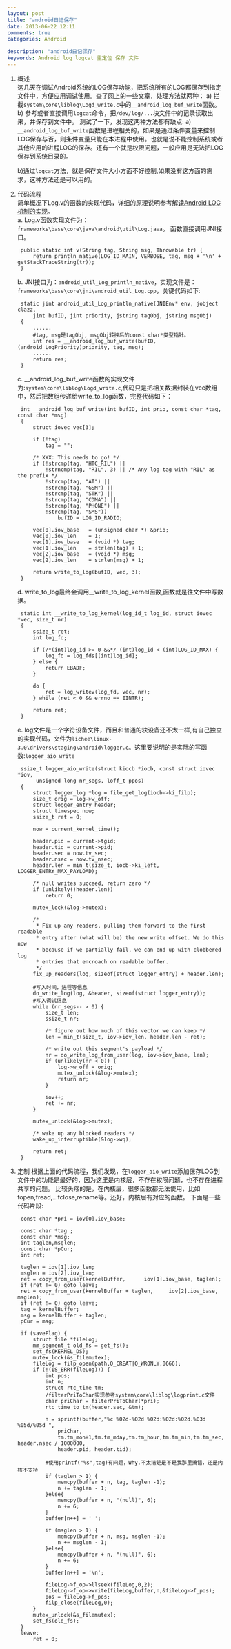 ```yaml
---
layout: post
title: "android日记保存"
date: 2013-06-22 12:11
comments: true
categories: Android

description: "android日记保存" 
keywords: Android log logcat 重定位 保存 文件
---
```

1. 概述  
	这几天在调试Android系统的LOG保存功能，把系统所有的LOG都保存到指定文件中，方便应用调试使用。查了网上的一些文章，处理方法就两种：
	a) 拦截`system\core\liblog\Logd_write.c`中的`__android_log_buf_write`函数。
	b) 参考或者直接调用`logcat`命令，把`/dev/log/...`块文件中的记录读取出来，并保存到文件中。
	测试了一下，发现这两种方法都有缺点:
	a) `__android_log_buf_write`函数是进程相关的，如果是通过条件变量来控制LOG保存与否，则条件变量只能在本进程中使用。也就是说不能控制系统或者其他应用的进程LOG的保存。还有一个就是权限问题，一般应用是无法把LOG保存到系统目录的。

	b)通过`logcat`方法，就是保存文件大小方面不好控制,如果没有这方面的需求，这种方法还是可以用的。

1. 代码流程  
	简单概况下Log.v的函数的实现代码，详细的原理说明参考[解读Android LOG机制的实现](http://www.cnblogs.com/hoys/archive/2011/09/30/2196199.html)。  
	a. Log.v函数实现文件为：`frameworks\base\core\java\android\util\Log.java`。
		函数直接调用JNI接口。
	
	    public static int v(String tag, String msg, Throwable tr) {  
       		return println_native(LOG_ID_MAIN, VERBOSE, tag, msg + '\n' + getStackTraceString(tr));
    	}
	b. JNI接口为：`android_util_Log_println_native`，实现文件是：`frameworks\base\core\jni\android_util_Log.cpp`，关键代码如下:

		static jint android_util_Log_println_native(JNIEnv* env, jobject clazz,
        	jint bufID, jint priority, jstring tagObj, jstring msgObj)
		{
    		......
			#tag, msg是tagObj, msgObj转换后的const char*类型指针。
    		int res = __android_log_buf_write(bufID, (android_LogPriority)priority, tag, msg);	
			......
    		return res;
		}
	c. __android_log_buf_write函数的实现文件为:`system\core\liblog\Logd_write.c`,代码只是把相关数据封装在vec数组中，然后把数组传递给write_to_log函数，完整代码如下：

		int __android_log_buf_write(int bufID, int prio, const char *tag, const char *msg)
		{
		    struct iovec vec[3];
		
		    if (!tag)
		        tag = "";
		
		    /* XXX: This needs to go! */
		    if (!strcmp(tag, "HTC_RIL") ||
		        !strncmp(tag, "RIL", 3) || /* Any log tag with "RIL" as the prefix */
		        !strcmp(tag, "AT") ||
		        !strcmp(tag, "GSM") ||
		        !strcmp(tag, "STK") ||
		        !strcmp(tag, "CDMA") ||
		        !strcmp(tag, "PHONE") ||
		        !strcmp(tag, "SMS"))
		            bufID = LOG_ID_RADIO;
		
		    vec[0].iov_base   = (unsigned char *) &prio;
		    vec[0].iov_len    = 1;
		    vec[1].iov_base   = (void *) tag;
		    vec[1].iov_len    = strlen(tag) + 1;
		    vec[2].iov_base   = (void *) msg;
		    vec[2].iov_len    = strlen(msg) + 1;
		
		    return write_to_log(bufID, vec, 3);
		}
	 d. write_to_log最终会调用__write_to_log_kernel函数,函数就是往文件中写数据。

		static int __write_to_log_kernel(log_id_t log_id, struct iovec *vec, size_t nr)
		{
		    ssize_t ret;
		    int log_fd;
		
		    if (/*(int)log_id >= 0 &&*/ (int)log_id < (int)LOG_ID_MAX) {
		        log_fd = log_fds[(int)log_id];
		    } else {
		        return EBADF;
		    }
		
		    do {
		        ret = log_writev(log_fd, vec, nr);
		    } while (ret < 0 && errno == EINTR);
		
		    return ret;
		}
	e. log文件是一个字符设备文件，而且和普通的块设备还不太一样,有自己独立的实现代码，文件为`lichee\linux-3.0\drivers\staging\android\logger.c`。这里要说明的是实际的写函数:`logger_aio_write`
		
		ssize_t logger_aio_write(struct kiocb *iocb, const struct iovec *iov,
			 unsigned long nr_segs, loff_t ppos)
		{
			struct logger_log *log = file_get_log(iocb->ki_filp);
			size_t orig = log->w_off;
			struct logger_entry header;
			struct timespec now;
			ssize_t ret = 0;
		
			now = current_kernel_time();
		
			header.pid = current->tgid;
			header.tid = current->pid;
			header.sec = now.tv_sec;
			header.nsec = now.tv_nsec;
			header.len = min_t(size_t, iocb->ki_left, LOGGER_ENTRY_MAX_PAYLOAD);
		
			/* null writes succeed, return zero */
			if (unlikely(!header.len))
				return 0;
		
			mutex_lock(&log->mutex);
		
			/*
			 * Fix up any readers, pulling them forward to the first readable
			 * entry after (what will be) the new write offset. We do this now
			 * because if we partially fail, we can end up with clobbered log
			 * entries that encroach on readable buffer.
			 */
			fix_up_readers(log, sizeof(struct logger_entry) + header.len);
		
			#写入时间，进程等信息
			do_write_log(log, &header, sizeof(struct logger_entry));
			#写入调试信息
			while (nr_segs-- > 0) {
				size_t len;
				ssize_t nr;
		
				/* figure out how much of this vector we can keep */
				len = min_t(size_t, iov->iov_len, header.len - ret);
		
				/* write out this segment's payload */
				nr = do_write_log_from_user(log, iov->iov_base, len);
				if (unlikely(nr < 0)) {
					log->w_off = orig;
					mutex_unlock(&log->mutex);
					return nr;
				}
		
				iov++;
				ret += nr;
			}
		
			mutex_unlock(&log->mutex);
		
			/* wake up any blocked readers */
			wake_up_interruptible(&log->wq);
		
			return ret;
		}	

		
1. 定制
	根据上面的代码流程，我们发现，在`logger_aio_write`添加保存LOG到文件中的功能是最好的，因为这里是内核层，不存在权限问题，也不存在进程共享的问题。
	比较头疼的是，在内核层，很多函数都无法使用，比如fopen,fread,...fclose,rename等。还好，内核层有对应的函数。
	下面是一些代码片段:

	
		const char *pri = iov[0].iov_base;

		const char *tag ;
		const char *msg;
		int taglen,msglen;
		const char *pCur;
		int ret;

		taglen = iov[1].iov_len;
		msglen = iov[2].iov_len;
		ret = copy_from_user(kernelBuffer, 		iov[1].iov_base, taglen);
		if (ret != 0) goto leave;
		ret = copy_from_user(kernelBuffer + taglen, 	iov[2].iov_base, msglen);
		if (ret != 0) goto leave;
	 	tag = kernelBuffer;
		msg = kernelBuffer + taglen;
		pCur = msg;

		if (saveFlag) {
			struct file *fileLog;
			mm_segment_t old_fs = get_fs();
			set_fs(KERNEL_DS);
			mutex_lock(&s_filemutex);
			fileLog = filp_open(path,O_CREAT|O_WRONLY,0666);
			if (!(IS_ERR(fileLog))) {
				int pos;
				int n;
				struct rtc_time tm;
				/filterPriToChar实现参考system\core\liblog\logprint.c文件
				char priChar = filterPriToChar(*pri);
				rtc_time_to_tm(header.sec, &tm);	
	
				n = sprintf(buffer,"%c %02d-%02d %02d:%02d:%02d.%03d %05d/%05d ",
					priChar, 
					tm.tm_mon+1,tm.tm_mday,tm.tm_hour,tm.tm_min,tm.tm_sec, header.nsec / 1000000, 
					header.pid, header.tid);

				#使用printf("%s",tag)有问题，Why.不太清楚是不是我那里搞错，还是内核不支持
				if (taglen > 1) {
					memcpy(buffer + n, tag, taglen -1);
					n += taglen - 1;
				}else{
					memcpy(buffer + n, "(null)", 6);
					n += 6;
				}
				buffer[n++] = ' ';
				
				if (msglen > 1) {
					memcpy(buffer + n, msg, msglen -1);
					n += msglen - 1;
				}else{
					memcpy(buffer + n, "(null)", 6);
					n += 6;
				}
				buffer[n++] = '\n';

				fileLog->f_op->llseek(fileLog,0,2);
				fileLog->f_op->write(fileLog,buffer,n,&fileLog->f_pos);
				pos = fileLog->f_pos;
				filp_close(fileLog,0);
			}
			mutex_unlock(&s_filemutex);
			set_fs(old_fs);
		}
		leave:
			ret = 0;
		